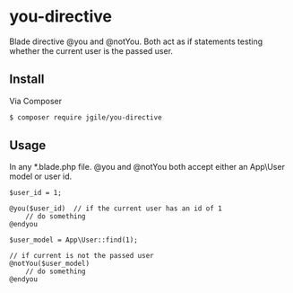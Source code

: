 # you-directive
Blade directive @you and @notYou.  Both act as if statements testing whether the current user is the passed user.

## Install

Via Composer

``` bash
$ composer require jgile/you-directive
```

## Usage

In any *.blade.php file.  @you and @notYou both accept either an App\User model or user id.

``` blade
$user_id = 1;

@you($user_id)  // if the current user has an id of 1
    // do something
@endyou
```

``` blade
$user_model = App\User::find(1);

// if current is not the passed user
@notYou($user_model)
    // do something
@endyou
```